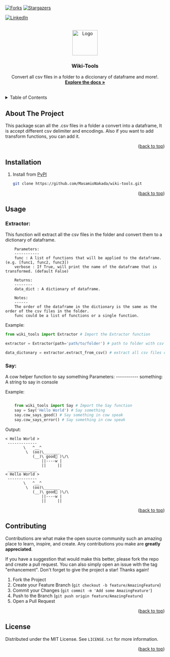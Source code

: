 <div id="top"></div>
<!--
*** Thanks for checking out the Best-README-Template. If you have a suggestion
*** that would make this better, please fork the repo and create a pull request
*** or simply open an issue with the tag "enhancement".
*** Don't forget to give the project a star!
*** Thanks again! Now go create something AMAZING! :D
-->



<!-- PROJECT SHIELDS -->
<!--
*** I'm using markdown "reference style" links for readability.
*** Reference links are enclosed in brackets [ ] instead of parentheses ( ).
*** See the bottom of this document for the declaration of the reference variables
*** for contributors-url, forks-url, etc. This is an optional, concise syntax you may use.
*** https://www.markdownguide.org/basic-syntax/#reference-style-links
-->

[![Forks][forks-shield]][forks-url]
[![Stargazers][stars-shield]][stars-url]

[![LinkedIn][linkedin-shield]][linkedin-url]



<!-- PROJECT LOGO -->
<br />
<div align="center">
  <a href="https://github.com/github_username/repo_name">
    <img src="https://cdn.discordapp.com/attachments/826683941053399091/928700680661782628/unknown.png" alt="Logo" width="80" height="80">
  </a>

<h3 align="center">Wiki-Tools</h3>

  <p align="center">
    Convert all csv files in a folder to a diccionary of dataframe and more!.
    <br />
    <a href="https://github.com/MasamioNakada/wiki-tool"><strong>Explore the docs »</strong></a>
    <br />
    <br />
  </p>
</div>



<!-- TABLE OF CONTENTS -->
<details>
  <summary>Table of Contents</summary>
  <ol>
    <li>
      <a href="#about-the-project">About The Project</a>
    </li>
    <li>
      <a href="#installation">Installation</a>
    </li>
    <li><a href="#usage">Usage</a></li>
    <li><a href="#contributing">Contributing</a></li>
    <li><a href="#license">License</a></li>
    <li><a href="#acknowledgments">Acknowledgments</a></li>
  </ol>
</details>



<!-- ABOUT THE PROJECT -->
## About The Project

This package scan all the .csv files in a folder a convert into a dataframe, It is accept different csv delimiter and encodings. Also if you want to add transform functions, you can add it.

<p align="right">(<a href="#top">back to top</a>)</p>

<!-- GETTING STARTED -->

## Installation

1. Install from [PyPI](https://example.com)
    ```sh
   git clone https://github.com/MasamioNakada/wiki-tools.git
   ```


<p align="right">(<a href="#top">back to top</a>)</p>

<!-- USAGE EXAMPLES -->
## Usage

### Extractor:  
This function will extract all the csv files in the folder and convert them to a dictionary of dataframe.

        Parameters:
        -----------
        func : A list of functions that will be applied to the dataframe. (e.g. [func1, func2, func3])
        verbose : If True, will print the name of the dataframe that is transformed. (default False)

        Returns:
        --------
        data_dict : A dictionary of dataframe.

        Notes:
        ------
        The order of the dataframe in the dictionary is the same as the order of the csv files in the folder.
        func could be a list of functions or a single function.

Example:

```python
from wiki_tools import Extractor # Import the Extractor function

extractor = Extractor(path='path/to/folder') # path to folder with csv files

data_dictonary = extractor.extract_from_csv() # extract all csv files on a folder and convert into a dictionary of dataframe
```

### Say:
A cow helper function to say something
    Parameters:
    -----------
    something:  A string to say in console

Example:

```python

    from wiki_tools import Say # Import the Say function    
    say = Say('Hello World') # Say something
    say.cow_says_good() # Say something in cow speak
    say.cow_says_error() # Say something in cow speak
 ```

Output:
    
```
< Hello World >
 -------------
        \   ^__^
         \  (oo)\_______
            (__)\ good🙈 )\/\
                ||----w |
                ||     ||
 _____________
< Hello World >
 -------------
        \   ^__^
         \  (oo)\_______
            (__)\ good🙈 )\/\
                ||----w |
                ||     ||

```

<p align="right">(<a href="#top">back to top</a>)</p>


<!-- CONTRIBUTING -->
## Contributing

Contributions are what make the open source community such an amazing place to learn, inspire, and create. Any contributions you make are **greatly appreciated**.

If you have a suggestion that would make this better, please fork the repo and create a pull request. You can also simply open an issue with the tag "enhancement".
Don't forget to give the project a star! Thanks again!

1. Fork the Project
2. Create your Feature Branch (`git checkout -b feature/AmazingFeature`)
3. Commit your Changes (`git commit -m 'Add some AmazingFeature'`)
4. Push to the Branch (`git push origin feature/AmazingFeature`)
5. Open a Pull Request

<p align="right">(<a href="#top">back to top</a>)</p>



<!-- LICENSE -->
## License

Distributed under the MIT License. See `LICENSE.txt` for more information.

<p align="right">(<a href="#top">back to top</a>)</p>



<!-- MARKDOWN LINKS & IMAGES -->
<!-- https://www.markdownguide.org/basic-syntax/#reference-style-links -->
[contributors-shield]: https://img.shields.io/github/contributors/MasamioNakada/wiki-tool.svg?style=for-the-badge
[contributors-url]: https://github.com/MasamioNakada/wiki-tools/graphs/contributors
[forks-shield]: https://img.shields.io/github/forks/MasamioNakada/wiki-tools.svg?style=for-the-badge
[forks-url]: https://github.com/MasamioNakada/wiki-tools/network/members
[stars-shield]: https://img.shields.io/github/stars/MasamioNakada/wiki-tools.svg?style=for-the-badge
[stars-url]: https://github.com/MasamioNakada/wiki-tools/stargazers
[issues-shield]: https://img.shields.io/github/issues/MasamioNakada/wiki-tool.svg?style=for-the-badge
[issues-url]: https://github.com/MasamioNakada/wiki-tools/issues
[license-shield]: https://img.shields.io/github/license/MasamioNakada/wiki-tool.svg?style=for-the-badge
[license-url]: https://github.com/MasamioNakada/wiki-tools/blob/master/LICENSE.txt
[linkedin-shield]: https://img.shields.io/badge/-LinkedIn-black.svg?style=for-the-badge&logo=linkedin&colorB=555
[linkedin-url]: https://linkedin.com/in/MasamioNakada
[product-screenshot]: images/screenshot.png
[Next.js]: https://img.shields.io/badge/next.js-000000?style=for-the-badge&logo=nextdotjs&logoColor=white
[Next-url]: https://nextjs.org/
[React.js]: https://img.shields.io/badge/React-20232A?style=for-the-badge&logo=react&logoColor=61DAFB
[React-url]: https://reactjs.org/
[Vue.js]: https://img.shields.io/badge/Vue.js-35495E?style=for-the-badge&logo=vuedotjs&logoColor=4FC08D
[Vue-url]: https://vuejs.org/
[Angular.io]: https://img.shields.io/badge/Angular-DD0031?style=for-the-badge&logo=angular&logoColor=white
[Angular-url]: https://angular.io/
[Svelte.dev]: https://img.shields.io/badge/Svelte-4A4A55?style=for-the-badge&logo=svelte&logoColor=FF3E00
[Svelte-url]: https://svelte.dev/
[Laravel.com]: https://img.shields.io/badge/Laravel-FF2D20?style=for-the-badge&logo=laravel&logoColor=white
[Laravel-url]: https://laravel.com
[Bootstrap.com]: https://img.shields.io/badge/Bootstrap-563D7C?style=for-the-badge&logo=bootstrap&logoColor=white
[Bootstrap-url]: https://getbootstrap.com
[JQuery.com]: https://img.shields.io/badge/jQuery-0769AD?style=for-the-badge&logo=jquery&logoColor=white
[JQuery-url]: https://jquery.com 
